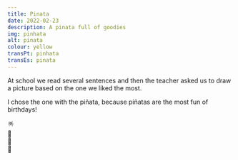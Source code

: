 ```yaml
---
title: Pinata
date: 2022-02-23
description: A pinata full of goodies
img: pinhata
alt: pinata
colour: yellow
transPt: pinhata
transEs: pinata
---
```



At school we read several sentences and then the teacher asked us to draw a picture based on the one we liked the most.

I chose the one with the piñata, because piñatas are the most fun of birthdays!

🪅<br>
🍬<br>
🍫<br>
🍭